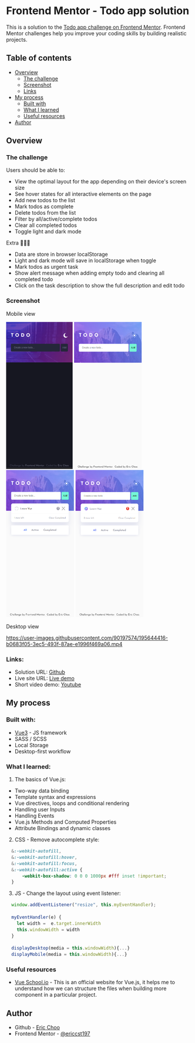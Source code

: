 # Frontend Mentor - Todo app solution

This is a solution to the [Todo app challenge on Frontend Mentor](https://www.frontendmentor.io/challenges/todo-app-Su1_KokOW). Frontend Mentor challenges help you improve your coding skills by building realistic projects. 

## Table of contents

- [Overview](#overview)
  - [The challenge](#the-challenge)
  - [Screenshot](#screenshot)
  - [Links](#links)
- [My process](#my-process)
  - [Built with](#built-with)
  - [What I learned](#what-i-learned)
  - [Useful resources](#useful-resources)
- [Author](#author)

## Overview

### The challenge

Users should be able to:

- View the optimal layout for the app depending on their device's screen size
- See hover states for all interactive elements on the page
- Add new todos to the list
- Mark todos as complete
- Delete todos from the list
- Filter by all/active/complete todos
- Clear all completed todos
- Toggle light and dark mode

Extra 🎯💡🧐
- Data are store in browser localStorage
- Light and dark mode will save in localStorage when toggle
- Mark todos as urgent task
- Show alert message when adding empty todo and clearing all completed todo
- Click on the task description to show the full description and edit todo

### Screenshot

Mobile view <br>

<p>
<img src="./public/screenshots/vue-todo-mobile-screenshot-2.png" alt="drawing" height="400"/>
<img src="./public/screenshots/vue-todo-mobile-screenshot-1.png" alt="drawing" height="400"/>
<img src="./public/screenshots/vue-todo-mobile-screenshot-3.png" alt="drawing" height="400"/>
<img src="./public/screenshots/vue-todo-mobile-screenshot-4.png" alt="drawing" height="400"/>
</p>

Desktop view


https://user-images.githubusercontent.com/90197574/195644416-b0683f05-3ec5-493f-87ae-e1996f469a06.mp4


### Links:

- Solution URL: [Github](https://github.com/ericcst197/vue-todo-app)
- Live site URL: [Live demo](https://ericcst197-vue-todo-app.netlify.app/)
- Short video demo: [Youtube](https://youtu.be/mWdNuPJDXwI)

## My process

### Built with:

- [Vue3](https://vuejs.org/) - JS framework
- SASS / SCSS
- Local Storage
- Desktop-first workflow

### What I learned:

1. The basics of Vue.js:
  - Two-way data binding
  - Template syntax and expressions
  - Vue directives, loops and conditional rendering
  - Handling user Inputs
  - Handling Events
  - Vue.js Methods and Computed Properties
  - Attribute Bindings and dynamic classes


2. CSS - Remove autocomplete style:
```css 
  &:-webkit-autofill,
  &:-webkit-autofill:hover,
  &:-webkit-autofill:focus,
  &:-webkit-autofill:active {
      -webkit-box-shadow: 0 0 0 1000px #fff inset !important;
  }
```

3. JS - Change the layout using event listener:
```js
  window.addEventListener("resize", this.myEventHandler);

  myEventHandler(e) {
    let width =  e.target.innerWidth
    this.windowWidth = width
  }

  displayDesktop(media = this.windowWidth){...}
  displayMobile(media = this.windowWidth){...}
```

### Useful resources

- [Vue School.io](https://vueschool.io/articles/vuejs-tutorials/how-to-structure-a-large-scale-vue-js-application/) - This is an official website for Vue.js, it helps me to understand how we can structure the files when building more component in a particular project.

## Author

- Github - [Eric Choo](https://github.com/ericcst197)
- Frontend Mentor - [@ericcst197](https://www.frontendmentor.io/profile/yourusername)

